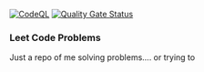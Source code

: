 [![CodeQL](https://github.com/samuelbailey123/LeetCode/actions/workflows/codeql-analysis.yml/badge.svg?branch=main)](https://github.com/samuelbailey123/LeetCode/actions/workflows/codeql-analysis.yml) [![Quality Gate Status](https://sonarcloud.io/api/project_badges/measure?project=samuelbailey123_LeetCode&metric=alert_status)](https://sonarcloud.io/summary/new_code?id=samuelbailey123_LeetCode)

### Leet Code Problems ###

Just a repo of me solving problems.... or trying to
